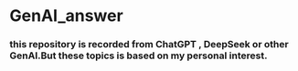 # GenAI_answer
### this repository is recorded from ChatGPT , DeepSeek or other GenAI.But these topics is based on my personal interest.
